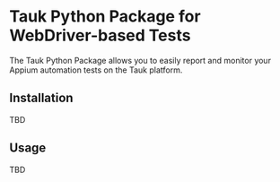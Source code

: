 # Tauk Python Package for WebDriver-based Tests
The Tauk Python Package allows you to easily report and monitor your Appium automation tests on the Tauk platform.

## Installation
TBD

## Usage
TBD